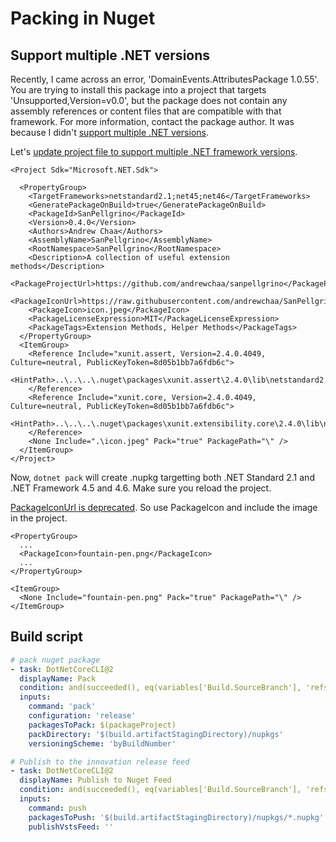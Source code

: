 # Packing in Nuget

## Support multiple .NET versions

Recently, I came across an error, 'DomainEvents.AttributesPackage 1.0.55'. You are trying to install this package into a project that targets 'Unsupported,Version=v0.0', but the package does not contain any assembly references or content files that are compatible with that framework. For more information, contact the package author. It was because I didn't [support multiple .NET versions](https://docs.microsoft.com/en-us/nuget/create-packages/supporting-multiple-target-frameworks). 

Let's [update project file to support multiple .NET framework versions](https://docs.microsoft.com/en-us/nuget/create-packages/multiple-target-frameworks-project-file).

```markup
<Project Sdk="Microsoft.NET.Sdk">

  <PropertyGroup>
    <TargetFrameworks>netstandard2.1;net45;net46</TargetFrameworks>
    <GeneratePackageOnBuild>true</GeneratePackageOnBuild>
    <PackageId>SanPellgrino</PackageId>
    <Version>0.4.0</Version>
    <Authors>Andrew Chaa</Authors>
    <AssemblyName>SanPellgrino</AssemblyName>
    <RootNamespace>SanPellgrino</RootNamespace>
    <Description>A collection of useful extension methods</Description>
    <PackageProjectUrl>https://github.com/andrewchaa/sanpellgrino</PackageProjectUrl>
    <PackageIconUrl>https://raw.githubusercontent.com/andrewchaa/SanPellgrino/master/src/Extensions/icon.jpeg</PackageIconUrl>
    <PackageIcon>icon.jpeg</PackageIcon>
    <PackageLicenseExpression>MIT</PackageLicenseExpression>
    <PackageTags>Extension Methods, Helper Methods</PackageTags>
  </PropertyGroup>
  <ItemGroup>
    <Reference Include="xunit.assert, Version=2.4.0.4049, Culture=neutral, PublicKeyToken=8d05b1bb7a6fdb6c">
      <HintPath>..\..\..\.nuget\packages\xunit.assert\2.4.0\lib\netstandard2.0\xunit.assert.dll</HintPath>
    </Reference>
    <Reference Include="xunit.core, Version=2.4.0.4049, Culture=neutral, PublicKeyToken=8d05b1bb7a6fdb6c">
      <HintPath>..\..\..\.nuget\packages\xunit.extensibility.core\2.4.0\lib\netstandard2.0\xunit.core.dll</HintPath>
    </Reference>
    <None Include=".\icon.jpeg" Pack="true" PackagePath="\" />
  </ItemGroup>
</Project>

```

Now, `dotnet pack` will create .nupkg targetting both .NET Standard 2.1 and .NET Framework 4.5 and 4.6. Make sure you reload the project. 

[PackageIconUrl is deprecated](https://docs.microsoft.com/en-us/nuget/reference/msbuild-targets#packageiconurl). So use PackageIcon and include the image in the project. 

```markup
<PropertyGroup>
  ...
  <PackageIcon>fountain-pen.png</PackageIcon>
  ...
</PropertyGroup>

<ItemGroup>
  <None Include="fountain-pen.png" Pack="true" PackagePath="\" />
</ItemGroup>

```

## Build script

```yaml
# pack nuget package
- task: DotNetCoreCLI@2
  displayName: Pack
  condition: and(succeeded(), eq(variables['Build.SourceBranch'], 'refs/heads/master'))
  inputs:
    command: 'pack'
    configuration: 'release'
    packagesToPack: $(packageProject)
    packDirectory: '$(build.artifactStagingDirectory)/nupkgs'
    versioningScheme: 'byBuildNumber'        

# Publish to the innovation release feed
- task: DotNetCoreCLI@2 
  displayName: Publish to Nuget Feed
  condition: and(succeeded(), eq(variables['Build.SourceBranch'], 'refs/heads/master'))
  inputs:
    command: push
    packagesToPush: '$(build.artifactStagingDirectory)/nupkgs/*.nupkg'
    publishVstsFeed: ''

```

